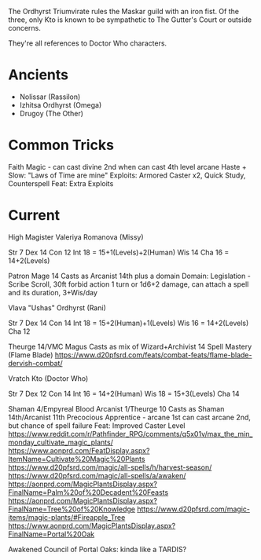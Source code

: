 The Ordhyrst Triumvirate rules the Maskar guild with an iron fist. Of the three, only Kto is known to be sympathetic to The Gutter's Court or outside concerns.

They're all references to Doctor Who characters.

# Ancients
- Nolissar (Rassilon)
- Izhitsa Ordhyrst (Omega)
- Drugoy (The Other)

# Common Tricks
Faith Magic - can cast divine 2nd when can cast 4th level arcane
Haste + Slow: "Laws of Time are mine"
Exploits: Armored Caster x2, Quick Study, Counterspell
Feat: Extra Exploits

# Current
High Magister Valeriya Romanova (Missy)

Str 7
Dex 14
Con 12
Int 18 = 15+1(Levels)+2(Human)
Wis 14
Cha 16 = 14+2(Levels)

Patron Mage 14
Casts as Arcanist 14th plus a domain
Domain: Legislation - Scribe Scroll, 30ft forbid action 1 turn or 1d6+2 damage, can attach a spell and its duration, 3+Wis/day


Vlava "Ushas" Ordhyrst (Rani)

Str 7
Dex 14
Con 14
Int 18 = 15+2(Human)+1(Levels)
Wis 16 = 14+2(Levels)
Cha 12

Theurge 14/VMC Magus
Casts as mix of Wizard+Archivist 14
Spell Mastery (Flame Blade)
https://www.d20pfsrd.com/feats/combat-feats/flame-blade-dervish-combat/


Vratch Kto (Doctor Who)

Str 7
Dex 12
Con 14
Int 16 = 14+2(Human)
Wis 18 = 15+3(Levels)
Cha 14

Shaman 4/Empyreal Blood Arcanist 1/Theurge 10
Casts as Shaman 14th/Arcanist 11th
Precocious Apprentice - arcane 1st can cast arcane 2nd, but chance of spell failure
Feat: Improved Caster Level
https://www.reddit.com/r/Pathfinder_RPG/comments/q5x01v/max_the_min_monday_cultivate_magic_plants/
  https://www.aonprd.com/FeatDisplay.aspx?ItemName=Cultivate%20Magic%20Plants
  https://www.d20pfsrd.com/magic/all-spells/h/harvest-season/
  https://www.d20pfsrd.com/magic/all-spells/a/awaken/
  https://aonprd.com/MagicPlantsDisplay.aspx?FinalName=Palm%20of%20Decadent%20Feasts
  https://aonprd.com/MagicPlantsDisplay.aspx?FinalName=Tree%20of%20Knowledge
  https://www.d20pfsrd.com/magic-items/magic-plants/#Fireapple_Tree
  https://www.aonprd.com/MagicPlantsDisplay.aspx?FinalName=Portal%20Oak

Awakened Council of Portal Oaks: kinda like a TARDIS?

